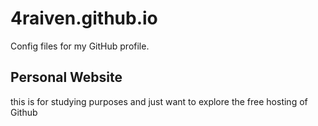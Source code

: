 # 4raiven.github.io
Config files for my GitHub profile.


## Personal Website
this is for studying purposes and just want to explore the free hosting of Github
